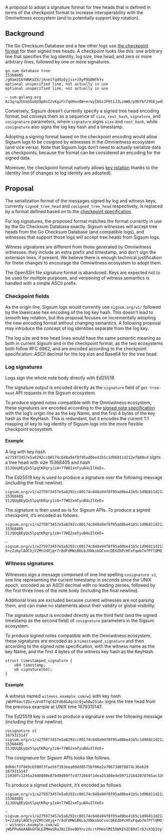 A proposal to adopt a signature format for tree heads that is defined in terms of the checkpoint format to increase interoperability with the Omniwitness ecosystem (and to potentially support key rotation).

## Background

The Go Checksum Database and a few other logs use [the checkpoint format](https://github.com/transparency-dev/formats/blob/main/log/README.md#checkpoint-format) for their signed tree heads. A checkpoint looks like this: one arbitrary line that specifies the log identity, log size, tree head, and zero or more arbitrary lines, followed by one or more signatures.

```
go.sum database tree
15368405
/g9am3I6YWNKaZX/jkne1fqd9zEyjss+JXyPXG0WfkY=
optional unspecified line, not actually in use
optional unspecified line, not actually in use

— sum.golang.org Az3grqJGUaSGukG9p8nI2vKgiFn7qGHxn0W+mrwyI6Gz3F0t1J3LzmWk/p96Ybf295EjwdSwlzgijq5WA9d1Ded7owM=
```

Conversely, Sigsum doesn’t currently specify a signed tree head encoding format, but conveys them as a sequence of `size`, `root_hash`, `signature`, and `cosignature` parameters, where `signature` signs `size` and `root_hash`, while `cosignature` also signs the log key hash and a timestamp.

Adopting a signing format based on the checkpoint encoding would allow Sigsum logs to be cosigned by witnesses in the Omniwitness ecosystem (and vice versa). Note that Sigsum logs don’t need to actually serialize data as checkpoints, because the format can be considered an encoding for the signed data.

Moreover, the checkpoint format natively allows [key rotation](https://git.glasklar.is/sigsum/project/documentation/-/issues/26) thanks to the identity line (if changes to log identity are adopted).

## Proposal

The serialization format of the messages signed by log and witness keys, currently `signed_tree_head` and `cosigned_tree_head` respectively, is replaced by a format defined based on to the [checkpoint specification](https://github.com/transparency-dev/formats/blob/main/log/README.md#checkpoint-format).

For log signatures, the proposed format matches the format currently in use by the Go Checksum Database exactly. Sigsum witnesses will accept tree heads from the Go Checksum Database (and compatible logs), and witnesses that support those logs will accept tree heads from Sigsum logs.

Witness signatures are different from those generated by Omniwitness witnesses: they include an extra prefix and timestamp, and don’t sign the extension lines, if present. We believe there is enough technical justification for these changes to encourage the Omniwitness ecosystem to adopt them.

The OpenSSH file signature format is abandoned. Keys are expected not to be used for multiple purposes, and versioning of witness semantics is handled with a simple ASCII prefix.

### Checkpoint fields

As the origin line, Sigsum logs would currently use `sigsum.org/v1/` followed by the lowercase hex encoding of the log key hash. This doesn’t lead to smooth key rotation, but this proposal focuses on incrementally adopting the new encoding format without changing semantics. A following proposal may introduce the concept of log identities separate from the log key.

The log size and tree head lines would have the same semantic meaning as both in current Sigsum and in the checkpoint format, as the two ecosystems both follow RFC 6962, and are encoded according to the checkpoint specification: ASCII decimal for the log size and Base64 for the tree head.

### Log signatures

Logs sign the whole note body directly with Ed25519.

The signature output is encoded directly as the `signature` field of `get-tree-head` API requests in the Sigsum ecosystem.

To produce signed notes compatible with the Omniwitness ecosystem, these signatures are encoded according to the [signed note specification](https://pkg.go.dev/golang.org/x/mod/sumdb/note) with the log’s origin line as the key Name, and the first 4 bytes of the key hash as the KeyHash. This is redundant, but it encodes the current 1:1 mapping of key to log identity of Sigsum logs into the more flexible checkpoint ecosystem.

#### Example

A log with key hash `a275973457e5a8292cc00174c848a94f8f95ad0be41b5c1d96811d212ef880cd` signs a tree head with size 15368405 and hash `31JQUq8EyQx5lpqtKRqryJzA+77WD2xmTyuB4uIlXeE=`.

The Ed25519 key is used to produce a signature over the following message (including the final newline).

```
sigsum.org/v1/a275973457e5a8292cc00174c848a94f8f95ad0be41b5c1d96811d212ef880cd
15368405
31JQUq8EyQx5lpqtKRqryJzA+77WD2xmTyuB4uIlXeE=
```

The signature is then used as-is for Sigsum APIs. To produce a signed checkpoint, it’s encoded as follows.

```
sigsum.org/v1/a275973457e5a8292cc00174c848a94f8f95ad0be41b5c1d96811d212ef880cd
15368405
31JQUq8EyQx5lpqtKRqryJzA+77WD2xmTyuB4uIlXeE=

— sigsum.org/v1/a275973457e5a8292cc00174c848a94f8f95ad0be41b5c1d96811d212ef880cd 5+z2z6ylAOChjVZMtCHXjq+7r8dFdMWiB6LbJXNksbGCvxcQE6ZbPcHFxFqwb7mfPflQMOjiPl2bvmXvKhQBzM4pq/I=
```

### Witness signatures

Witnesses sign a message composed of one line spelling `cosignature v1`, one line representing the current timestamp in seconds since the UNIX epoch, encoded as an ASCII decimal with no leading zeroes, followed by the first three lines of the note body (including the final newline).

Additional lines are excluded because current witnesses are not parsing them, and can make no statements about their validity or global visibility.

The signature output is encoded directly as the third field (and the signed timestamp as the second field) of `cosignature` parameters in the Sigsum ecosystem.

To produce signed notes compatible with the Omniwitness ecosystem, these signatures are encoded as a `timestamped_signature` and then according to the signed note specification, with the witness name as the key Name, and the first 4 bytes of the witness key hash as the KeyHash.

```
struct timestamped_signature {
	u64 timestamp;
	u8 signature[64];
}
```

#### Example

A witness named `witness.example.com/w1` with key hash `jWbPP4actZDz+uVvOT7qCd2Fdb8G4qcGc9jwh0w25iA=` signs the tree head from the previous example at UNIX time 1679315147.

The Ed25519 key is used to produce a signature over the following message (including the final newline).

```
cosignature v1
1679315147
sigsum.org/v1/a275973457e5a8292cc00174c848a94f8f95ad0be41b5c1d96811d212ef880cd
15368405
31JQUq8EyQx5lpqtKRqryJzA+77WD2xmTyuB4uIlXeE=
```

The cosignature for Sigsum APIs looks like follows.

```
8d66cf3f869cb590f3fae56f393eea09dd8575bf06e2a70673d8f0874c36e620 1679315147 119307c1245a24d8880e87bd0d89ffcd772bb4f1dea25308e4e59712164207d765ac326c5f76f6a328a7d673d9aa17f99cda34c547be99b2140640487d9faa9c
```

To produce a signed checkpoint, it’s encoded as follows.

```
sigsum.org/v1/a275973457e5a8292cc00174c848a94f8f95ad0be41b5c1d96811d212ef880cd
15368405
31JQUq8EyQx5lpqtKRqryJzA+77WD2xmTyuB4uIlXeE=

— sigsum.org/v1/a275973457e5a8292cc00174c848a94f8f95ad0be41b5c1d96811d212ef880cd 5+z2z6ylAOChjVZMtCHXjq+7r8dFdMWiB6LbJXNksbGCvxcQE6ZbPcHFxFqwb7mfPflQMOjiPl2bvmXvKhQBzM4pq/I=
— witness.example.com/w1 jWbPPwAAAABkGFDLEZMHwSRaJNiIDoe9DYn/zXcrtPHeolMI5OWXEhZCB9dlrDJsX3b2oyin1nPZ\nqhf5nNo0xUe+mbIUBkBIfZ+qnA==
```
